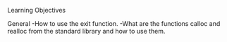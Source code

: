 Learning Objectives

General
-How to use the exit function.
-What are the functions calloc and realloc from the standard library and how to use them.
